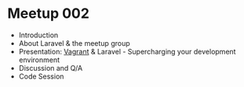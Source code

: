 # Meetup 002
* Introduction
* About Laravel & the meetup group
* Presentation: [Vagrant](http://vagrantup.com) & Laravel - Supercharging your development environment
* Discussion and Q/A
* Code Session